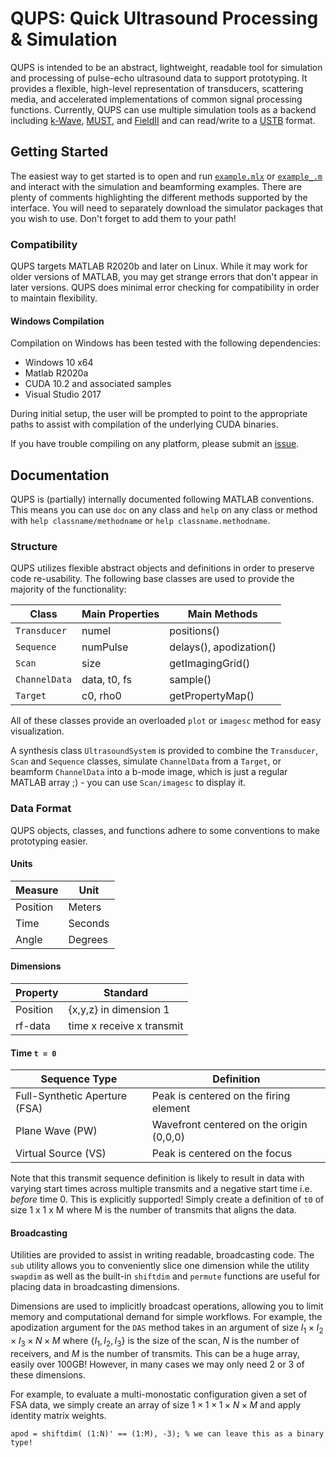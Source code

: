 # QUPS: Quick Ultrasound Processing &amp; Simulation

QUPS is intended to be an abstract, lightweight, readable tool for simulation and processing of pulse-echo ultrasound data to support prototyping. It provides a flexible, high-level representation of transducers, scattering media, and accelerated implementations of common signal processing functions. Currently, QUPS can use multiple simulation tools as a backend including [k-Wave](http://www.k-wave.org/index.php), [MUST](https://www.biomecardio.com/MUST/documentation.html), and [FieldII](https://www.field-ii.dk/) and can read/write to a [USTB](https://www.ustb.no/) format.

## Getting Started
The easiest way to get started is to open and run [`example.mlx`](example.mlx) or [`example_.m`](example_.m) and interact with the simulation and beamforming examples. There are plenty of comments highlighting the different methods supported by the interface. You will need to separately download the simulator packages that you wish to use. Don't forget to add them to your path!

### Compatibility
QUPS targets MATLAB R2020b and later on Linux. While it may work for older versions of MATLAB, you may get strange errors that don't appear in later versions. QUPS does minimal error checking for compatibility in order to maintain flexibility.

#### Windows Compilation
Compilation on Windows has been tested with the following dependencies:
* Windows 10 x64
* Matlab R2020a
* CUDA 10.2 and associated samples
* Visual Studio 2017

During initial setup, the user will be prompted to point to the appropriate paths to assist with compilation of the underlying CUDA binaries. 

If you have trouble compiling on any platform, please submit an [issue](https://github.com/thorstone25/qups/issues).

## Documentation
QUPS is (partially) internally documented following MATLAB conventions. This means you can use `doc` on any class and `help` on any class or method with `help classname/methodname` or `help classname.methodname`.

### Structure
QUPS utilizes flexible abstract objects and definitions in order to preserve code re-usability. The following base classes are used to provide the majority of the functionality:

| Class | Main Properties | Main Methods |
| ------ | ------ | ------ | 
| `Transducer` | numel  | positions() |
| `Sequence` | numPulse | delays(), apodization() |
| `Scan` | size | getImagingGrid() |
| `ChannelData` | data, t0, fs | sample() |
| `Target` | c0, rho0 | getPropertyMap() |

All of these classes provide an overloaded `plot` or `imagesc` method for easy visualization. 

A synthesis class `UltrasoundSystem` is provided to combine the `Transducer`, `Scan` and `Sequence` classes, simulate `ChannelData` from a `Target`, or beamform `ChannelData` into a b-mode image, which is just a regular MATLAB array ;) - you can use `Scan/imagesc` to display it.

### Data Format
QUPS objects, classes, and functions adhere to some conventions to make prototyping easier.

#### Units

| Measure | Unit | 
| ------ | ------ |
| Position | Meters |
| Time | Seconds |
| Angle | Degrees |

#### Dimensions

| Property | Standard | 
| ------ | ------ |
| Position | {x,y,z} in dimension 1 |
| rf-data | time x receive x transmit |

#### Time `t = 0`

| Sequence Type | Definition | 
| ------ | ------ |
| Full-Synthetic Aperture (FSA) | Peak is centered on the firing element |
| Plane Wave (PW) | Wavefront centered on the origin (0,0,0) |
| Virtual Source (VS) | Peak is centered on the focus |

Note that this transmit sequence definition is likely to result in data with varying start times across multiple transmits and a negative start time i.e. _before_ time 0. This is explicitly supported! Simply create a definition of `t0` of size 1 x 1 x M where M is the number of transmits that aligns the data.

#### Broadcasting
Utilities are provided to assist in writing readable, broadcasting code. The `sub` utility allows you to conveniently slice one dimension while the utility `swapdim`  as well as the built-in `shiftdim` and `permute` functions are useful for placing data in broadcasting dimensions.

Dimensions are used to implicitly broadcast operations, allowing you to limit memory and computational demand for simple workflows. For example, the apodization argument for the `DAS` method takes in an argument of size $I_1 \times I_2 \times I_3 \times N \times M$ where $\{I_1,I_2,I_3\}$ is the size of the scan, $N$ is the number of receivers, and $M$ is the number of transmits. This can be a huge array, easily over 100GB! However, in many cases we may only need 2 or 3 of these dimensions. 

For example, to evaluate a multi-monostatic configuration given a set of FSA data, we simply create an array of size $1 \times 1 \times 1 \times N \times M$ and apply identity matrix weights.
```
apod = shiftdim( (1:N)' == (1:M), -3); % we can leave this as a binary type!
```

